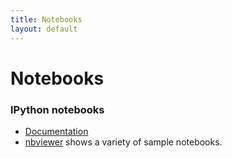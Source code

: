 ```yaml
---
title: Notebooks
layout: default
---
```



# Notebooks

### IPython notebooks

 - [Documentation](http://ipython.org/notebook.html)
 - [nbviewer](http://nbviewer.ipython.org/) shows a variety of sample
   notebooks.




